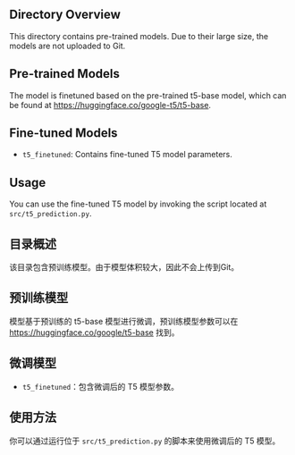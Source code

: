 ## Directory Overview
This directory contains pre-trained models. Due to their large size, the models are not uploaded to Git.

## Pre-trained Models
The model is finetuned based on the pre-trained t5-base model, which can be found at https://huggingface.co/google-t5/t5-base.

## Fine-tuned Models
- `t5_finetuned`: Contains fine-tuned T5 model parameters.

## Usage
You can use the fine-tuned T5 model by invoking the script located at `src/t5_prediction.py`.

## 目录概述
该目录包含预训练模型。由于模型体积较大，因此不会上传到Git。

## 预训练模型
模型基于预训练的 t5-base 模型进行微调，预训练模型参数可以在 https://huggingface.co/google/t5-base 找到。

## 微调模型
- `t5_finetuned`：包含微调后的 T5 模型参数。

## 使用方法
你可以通过运行位于 `src/t5_prediction.py` 的脚本来使用微调后的 T5 模型。

